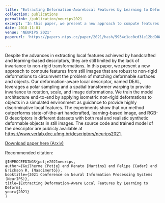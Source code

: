 ```yaml
---
title: "Extracting Deformation-AwareLocal Features by Learning to Deform"
collection: publications
permalink: /publication/neurips2021
excerpt: 'In this paper, we present a new approach to compute features from still images that are robust to non-rigid deformations to circumvent the problem of matching deformable surfaces and objects'
date: 2018-11-01
venue: 'NEURIPS 2021'
paperurl: 'https://papers.nips.cc/paper/2021/hash/5934c1ec0cd31e12bd9084d106bc2e32-Abstract.html'

---
```


Despite the advances in extracting local features achieved by handcrafted and learning-based descriptors, they are still limited by the lack of invariance to non-rigid transformations. In this paper, we present a new approach to compute features from still images that are robust to non-rigid deformations to circumvent the problem of matching deformable surfaces and objects. Our deformation-aware local descriptor, named DEAL, leverages a polar sampling and a spatial transformer warping to provide invariance to rotation, scale, and image deformations. We train the model architecture end-to-end by applying isometric non-rigid deformations to objects in a simulated environment as guidance to provide highly discriminative local features. The experiments show that our method outperforms state-of-the-art handcrafted, learning-based image, and RGB-D descriptors in different datasets with both real and realistic synthetic deformable objects in still images. The source code and trained model of the descriptor are publicly available at https://www.verlab.dcc.ufmg.br/descriptors/neurips2021.

[Download paper here (Arxiv)](https://arxiv.org/pdf/2111.10617.pdf)

Recommended citation:
```
@INPROCEEDINGS{potje2021neurips,
author={Guilherme {Potje} and Renato {Martins} and Felipe {Cadar} and Erickson R. {Nascimento}},
booktitle={2021 Conference on Neural Information Processing Systems (NeurIPS)},
title={Extracting Deformation-Aware Local Features by Learning to Deform},
year={2021}
}
```
